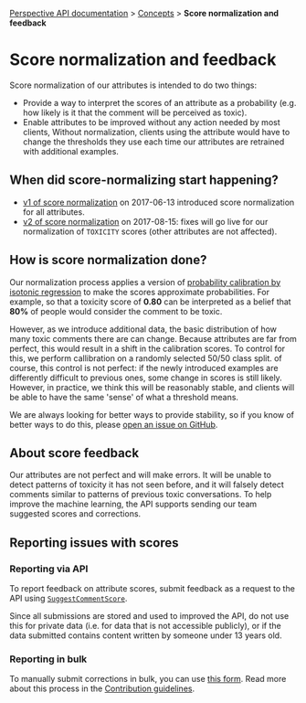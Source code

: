 [Perspective API documentation](../README.md) >  [Concepts](README.md) > **Score normalization and feedback**

# Score normalization and feedback

Score normalization of our attributes is intended to do two things:

*   Provide a way to interpret the scores of an attribute as a probability
    (e.g. how likely is it that the comment will be perceived as toxic).
*   Enable attributes to be improved without any action needed by most clients,
    Without normalization, clients using the attribute would have to change the
    thresholds they use each time our attributes are retrained with additional
    examples.


## When did score-normalizing start happening?

*   [v1 of score normalization](/releases/score_normalization_v1.md) on 2017-06-13
    introduced score normalization for all attributes.
*   [v2 of score normalization](/releases/score_normalization_v2_for_toxicity.md) on
    2017-08-15: fixes will go live for our normalization of `TOXICITY` scores
    (other attributes are not affected).


## How is score normalization done?

Our normalization process applies a version of [probability calibration by
isotonic regression](http://scikit-learn.org/stable/modules/calibration.html) to
make the scores approximate probabilities. For example, so that a toxicity score
of **0.80** can be interpreted as a belief that **80%** of people would consider
the comment to be toxic.

However, as we introduce additional data, the basic distribution of how many
toxic comments there are can change. Because attributes are far from perfect, this
would result in a shift in the calibration scores. To control for this, we
perform callibration on a randomly selected 50/50 class split. of course, this
control is not perfect: if the newly introduced examples are differently
difficult to previous ones, some change in scores is still likely.
However, in practice, we think this will be reasonably stable, and clients will
be able to have the same 'sense' of what a threshold means.

We are always looking for better ways to provide stability, so if you know of
better ways to do this, please
[open an issue on GitHub](https://github.com/conversationai/perspectiveapi/issues).

## About score feedback

Our attributes are not perfect and will make errors. It will be unable to
detect patterns of toxicity it has not seen before, and it will falsely detect
comments similar to patterns of previous toxic conversations. To help improve
the machine learning, the API supports sending our team suggested scores and
corrections.

## Reporting issues with scores
 
### Reporting via API

To report feedback on attribute scores, submit feedback as a request to the API
using [`SuggestCommentScore`](api_reference.md#suggestcommentscore-request).

Since all submissions are stored and used to improved the API, do not use this for private
data (i.e. for data that is not accessible publicly), or if the data submitted contains
content written by someone under 13 years old.
 
### Reporting in bulk

To manually submit corrections in bulk, you can use
[this form](https://docs.google.com/forms/d/e/1FAIpQLScAivfFHiwq08JfsHuIkTbdECLK0nSmyBi4JMvaqDrom2aVQw/viewform?c=0&w=1).
Read more about this process in the [Contribution guidelines](CONTRIBUTING.md).

